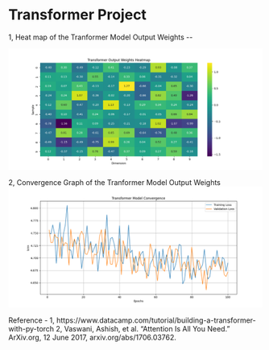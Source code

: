 <h1>
Transformer Project
</h1>

1, Heat map of the Tranformer Model Output Weights --

![Heat map of Tranformer Output Weights](Figure_1.png)

2, Convergence Graph of the Tranformer Model Output Weights
![Convergence Graph](InitialConvergenceModel.png)





<p> Reference - 1, https://www.datacamp.com/tutorial/building-a-transformer-with-py-torch
2, Vaswani, Ashish, et al. “Attention Is All You Need.” ArXiv.org, 12 June 2017, arxiv.org/abs/1706.03762.
</p>


